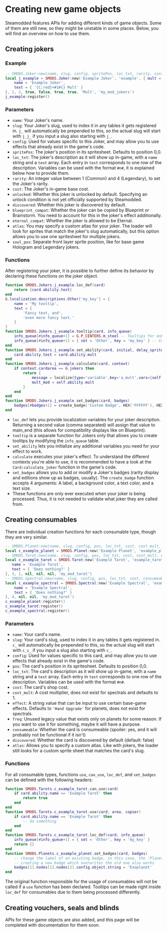 # Creating new game objects
Steamodded features APIs for adding different kinds of game objects. Some of them are still new, so they might be unstable in some places. Below, you will find an overview on how to use them.
## Creating jokers
### Example
```lua
-- SMODS.Joker:new(name, slug, config, spritePos, loc_txt, rarity, cost, unlocked, discovered, blueprint_compat, eternal_compat, effect, atlas, soul_pos)
local j_example = SMODS.Joker:new('Example Joker', 'example', { mult = 10 }, {x=0,y=0}, {
    name = 'Example Joker',
    text = { '{C:red}+#1#{} Mult' }
}, 1, 2, true, false, true, true, 'Mult', 'my_mod_jokers')
j_example:register()
```
### Parameters
* `name`: Your Joker's name.
* `slug`: Your Joker's slug, used to index it in any tables it gets registered in. `j_` will automatically be prepended to this, so the actual slug will start with `j_j_` if you input a slug also starting with `j_`.
* `config`: Used for values specific to this Joker, and may allow you to use effects that already exist in the game's code.
* `spritePos`: The joker's position in its spritesheet. Defaults to position 0,0.
* `loc_txt`: The joker's description as it will show up in-game, with a `name` string and a `text` array. Each entry in `text` corresponds to one row of the description. Variables can be used with the format `#n#`, it is explained below how to provide them.
* `rarity`: An integer value between 1 (Common) and 4 (Legendary), to set the Joker's rarity.
* `cost`: The Joker's in-game base cost.
* `unlocked`: Whether this joker is unlocked by default. Specifying an unlock condition is not yet officially supported by Steamodded.
* `discovered`: Whether this joker is discovered by default.
* `blueprint_compat`: Whether the joker can be copied by Blueprint or Brainstorm. You need to account for this in the joker's effect additionally.
* `eternal_compat`: Whether the joker is allowed to be Eternal.
* `atlas`: You may specify a custom atlas for your joker. The loader will look for sprites that match the joker's slug automatically, but this option allows you to use one spritesheet for multiple jokers.
* `soul_pos`: Separate front layer sprite position, like for base game Hologram and Legendary jokers.

### Functions
After registering your joker, it is possible to further define its behavior by declaring these functions on the joker object.
```lua
function SMODS.Jokers.j_example.loc_def(card)
    return {card.ability.test}
end
G.localization.descriptions.Other['my_key'] = {
    name = 'My tooltip',
    text = {
        'Fancy text, and',
        'even more fancy text.'
    }
}
function SMODS.Jokers.j_example.tooltip(card, info_queue)
    info_queue[#info_queue+1] = G.P_CENTERS.m_steel -- Tooltips for enhancements, editions, tags, etc.
    info_queue[#info_queue+1] = { set = 'Other', key = 'my_key' } -- Custom tooltips
end
function SMODS.Jokers.j_example.set_ability(card, initial, delay_sprites)
    card.ability.test = card.ability.mult
end
function SMODS.Jokers.j_example.calculate(card, context)
    if context.cardarea == G.jokers then
        return {
            message = localize{type='variable',key='a_mult',vars={self.ability.mult}},
            mult_mod = self.ability.mult
        }
    end
end
function SMODS.Jokers.j_example.set_badges(card, badges)
    badges[#badges+1] = create_badge('Custom Badge', HEX('FFFFFF'), HEX('000000'), 1.2)
end
```
* `loc_def` lets you provide localization variables for your joker description. Returning a second value (comma separated) will assign that value to main_end (this allows for compatibility displays like on Blueprint).
* `tooltip` is a separate function for Jokers only that allows you to create tooltips by modifying the `info_queue` table.
* `set_ability` lets you initialize any additional variables you need for your effect to work.
* `calculate` executes your joker's effect. To understand the different contexts you're able to use, it is recommended to have a look at the `Card:calculate_joker` function in the game's code.
* `set_badges` allows you to add or modify a Joker's badges (rarity display and editions show up as badges, usually). The `create_badge` function accepts 4 arguments: A label, a background color, a text color, and a text size.
* These functions are only ever executed when your joker is being processed. Thus, it is not needed to validate what joker they are called from.

## Creating consumables
There are individual creation functions for each consumable type, though they are very similar.
```lua
-- SMODS.Planet:new(name, slug, config, pos, loc_txt, cost, cost_mult, effect, freq, consumeable, discovered, atlas)
local c_example_planet = SMODS.Planet:new('Example Planet', 'example_planet', { hand_type = 'Custom Hand Type' }, {x = 0, y = 0 }, nil, 3, 1, nil, nil, nil, nil, 'my_mod_tarot')
-- SMODS.Tarot:new(name, slug, config, pos, loc_txt, cost, cost_mult, effect, consumeable, discovered, atlas)
local c_example_tarot = SMODS.Tarot:new('Example Tarot', 'example_tarot', { x = 1, y = 0 }, {
   name = 'Example Tarot',
   text = { 'Does nothing?' }
}, 3, 1, nil, nil, nil, 'my_mod_tarot')
-- SMODS.Spectral:new(name, slug, config, pos, loc_txt, cost, consumeable, discovered, atlas)
local c_example_spectral = SMODS.Spectral:new('Example Spectral', 'example_spectral', { x = 2, y = 0}, {
    name = 'Example Spectral',
    text = { 'Does nothing?' }
}, 4, nil, nil, 'my_mod_tarot')
c_example_planet:register()
c_example_tarot:register()
c_example_spectral:register()
```
### Parameters
* `name`: Your card's name.
* `slug`: Your card's slug, used to index it in any tables it gets registered in. `c_` will automatically be prepended to this, so the actual slug will start with `c_c_` if you input a slug also starting with `c_`.
* `config`: Used for values specific to this card, and may allow you to use effects that already exist in the game's code.
* `pos`: The card's position in its spritesheet. Defaults to position 0,0.
* `loc_txt`: The card's description as it will show up in-game, with a `name` string and a `text` array. Each entry in `text` corresponds to one row of the description. Variables can be used with the format `#n#`.
* `cost`: The card's shop cost.
* `cost_mult`: A cost multiplier, does not exist for spectrals and defaults to 1.
* `effect`: A string value that can be input to use certain base-game effects. Defaults to `'Hand Upgrade'` for planets, does not exist for spectrals.
* `freq`: Unused legacy value that exists only on planets for some reason. If you want to use it for something, maybe it will have a purpose.
* `consumeable`: Whether the card is consumeable (spoiler: yes, and it will probably not be functional if it isn't)
* `discovered`: Whether the card is discovered by default (default: false)
* `atlas`: Allows you to specify a custom atlas. Like with jokers, the loader still looks for a custom sprite sheet that matches the card's slug.

### Functions
For all consumable types, functions `use`, `can_use`, `loc_def`, and `set_badges` can be defined with the following headers:
```lua
function SMODS.Tarots.c_example_tarot.can_use(card)
    if card.ability.name == 'Example Tarot' then
        return true
    end
end
function SMODS.Tarots.c_example_tarot.use(card, area, copier)
    if card.ability.name == 'Example Tarot' then
        -- do something
    end
end
function SMODS.Tarots.c_example_tarot.loc_def(card, info_queue)
    info_queue[#info_queue+1] = { set = 'Other', key = 'my_key' }
    return {}
end
function SMODS.Planets.c_example_planet.set_badges(card, badges)
    -- change the label of an existing badge, in this case, the 'Planet' one
    -- creating a new badge which overwrites the old one also works
    badges[1].nodes[1].nodes[2].config.object.string = 'Exoplanet'
end
```
The original function responsible for the usage of consumables will not be called if a `use` function has been declared. Tooltips can be made right inside `loc_def` for consumables due to them being processed differently.

## Creating vouchers, seals and blinds
APIs for these game objects are also added, and this page will be completed with documentation for them soon.